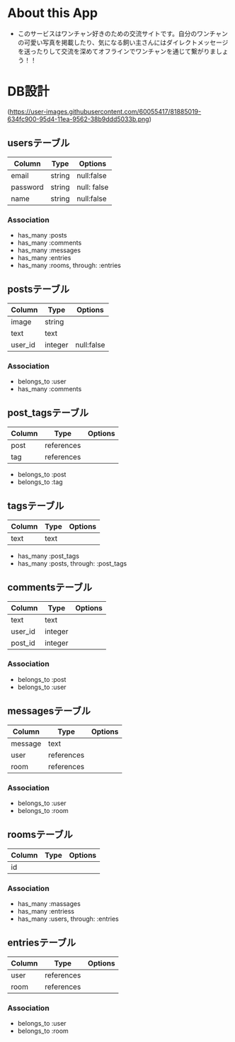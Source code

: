 # About this App

- このサービスはワンチャン好きのための交流サイトです。自分のワンチャンの可愛い写真を掲載したり、気になる飼い主さんにはダイレクトメッセージを送ったりして交流を深めてオフラインでワンチャンを通じて繋がりましょう！！


# DB設計
(https://user-images.githubusercontent.com/60055417/81885019-634fc900-95d4-11ea-9562-38b9ddd5033b.png)

## usersテーブル
|Column|Type|Options|
|------|----|-------|
|email|string|null:false|
|password|string|null: false|
|name|string|null:false|
### Association
- has_many :posts
- has_many :comments
- has_many :messages
- has_many :entries
- has_many :rooms, through: :entries

## postsテーブル
|Column|Type|Options|
|------|----|-------|
|image|string||
|text|text||
|user_id|integer|null:false|
### Association
- belongs_to :user
- has_many :comments

## post_tagsテーブル
|Column|Type|Options|
|------|----|-------|
|post|references|
|tag|references||
- belongs_to :post
- belongs_to :tag

## tagsテーブル
|Column|Type|Options|
|------|----|-------|
|text|text||
- has_many :post_tags
- has_many :posts, through: :post_tags

## commentsテーブル
|Column|Type|Options|
|------|----|-------|
|text|text||
|user_id|integer||
|post_id|integer||
### Association
- belongs_to :post
- belongs_to :user

## messagesテーブル
|Column|Type|Options|
|------|----|-------|
|message|text||
|user|references||
|room|references||
### Association
- belongs_to :user
- belongs_to :room

## roomsテーブル
|Column|Type|Options|
|------|----|-------|
|id|||
### Association
- has_many :massages
- has_many :entriess
- has_many :users, through: :entries

## entriesテーブル
|Column|Type|Options|
|------|----|-------|
|user|references||
|room|references||
### Association
- belongs_to :user
- belongs_to :room




